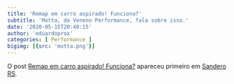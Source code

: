 ```yaml
---
title: 'Remap em carro aspirado! Funciona?'
subtitle: 'Motta, da Veneno Performance, fala sobre isso.'
date: '2020-05-15T20:40:15'
author: 'eduardoprox'
categories: [ Performance ]
bigimg: [{src: 'motta.png'}]
---
```




O post [Remap em carro aspirado! Funciona?](https://sanderors.com/remap-em-carro-aspirado-funciona/) apareceu primeiro em [Sandero RS](https://sanderors.com).

